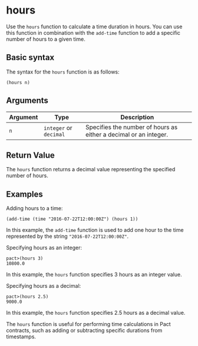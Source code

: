 # hours

Use the `hours` function to calculate a time duration in hours.
You can use this function in combination with the `add-time` function to add a specific number of hours to a given time.

## Basic syntax

The syntax for the `hours` function is as follows:

```pact
(hours n)
```

## Arguments

| Argument | Type | Description |
| --- | --- | --- |
| `n` | `integer` or `decimal` | Specifies the number of hours as either a decimal or an integer. |

## Return Value

The `hours` function returns a decimal value representing the specified number of hours.

## Examples

Adding hours to a time:

```pact
(add-time (time "2016-07-22T12:00:00Z") (hours 1))
```

In this example, the `add-time` function is used to add one hour to the time represented by the string `"2016-07-22T12:00:00Z"`.

Specifying hours as an integer:

```pact
pact>(hours 3)
10800.0
```

In this example, the `hours` function specifies 3 hours as an integer value.

Specifying hours as a decimal:

```pact
pact>(hours 2.5)
9000.0
```

In this example, the `hours` function specifies 2.5 hours as a decimal value.

The `hours` function is useful for performing time calculations in Pact contracts, such as adding or subtracting specific durations from timestamps.
